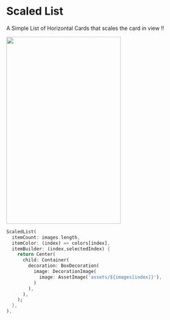 # Scaled List

A Simple List of Horizontal Cards that scales the card in view !!

<img src="working.gif" height=490 width=300/>

```dart
ScaledList(
  itemCount: images.length,
  itemColor: (index) => colors[index],
  itemBuilder: (index,selectedIndex) {
    return Center(
      child: Container(
        decoration: BoxDecoration(
          image: DecorationImage(
            image: AssetImage('assets/${images[index]}'),
          )
        ),
      ),
    );
  },
),

```
